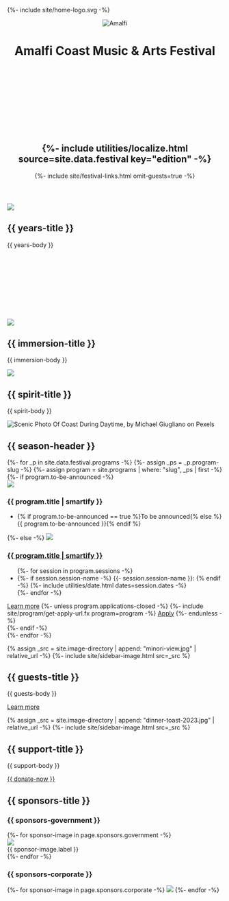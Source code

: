 {%- include site/home-logo.svg -%}
<header id="hero" class="background-image-container parallax">
    <img src="{{ site.image-directory | append: 'amalfi1.jpg' | relative_url }}" alt="Amalfi" />
    <div id="masthead">
        <div class="logo">
            <div id="logo-container"><noscript><h1>Amalfi Coast Music & Arts Festival</h1></noscript><div id="svg-container"><svg><use xlink:href="#home-logo" /></svg></div></div>
            <h2 id="festival-edition">{%- include utilities/localize.html source=site.data.festival key="edition" -%}</h2>
            <div id="hero-links">{%- include site/festival-links.html omit-guests=true -%}</div>
        </div>
    </div>
</header>

<section id="years">
    <div class="standard-block">
        <img src="{{ site.image-directory | append: "concert-choral-2022.jpg" | relative_url }}" data-jslghtbx="{{ include.src }}" data-jslghtbx-group="a" />
<div markdown="1">

## {{ years-title }}

{{ years-body }}
</div>
    </div>
</section>

<section id="immersion">
    <div class="dome-container"><svg><use xlink:href="#dome" /></svg></div>
    <div class="standard-block">
        <img src="{{ site.image-directory | append: "concert-piano-thunderstorm-2019.jpg" | relative_url }}" data-jslghtbx="{{ include.src }}" data-jslghtbx-group="a" />
<div markdown="1">

## {{ immersion-title }} 

{{ immersion-body }}
</div>
    </div>
</section>

<section id="spirit" class="background-image-container parallax">
    <img src="{{ site.image-directory | append: 'festival-spirit-collage.jpg' | relative_url }}" />
<div class="inset-container">
<div class="content-container" markdown="1">

## {{ spirit-title }}

{{ spirit-body }}
</div>
    </div>
</section>

<section id="festival" class="background-image-container parallax">
<img src="{{ site.image-directory | append: "amalfi3@0.5x.jpg" | relative_url }}" srcset="{{ site.image-directory | append: "amalfi3.jpg" | relative_url }} 2400w, {{ site.image-directory | append: "amalfi3@0.5x.jpg" | relative_url }} 1363w" sizes="100vw" alt="Scenic Photo Of Coast During Daytime, by Michael Giugliano on Pexels" />

<div class="inset-container">
<div class="content-container">
<h2 id="programs">{{ season-header }}</h2>
<div>
{%- for _p in site.data.festival.programs -%}
{%- assign _ps = _p.program-slug -%}
{%- assign program = site.programs | where: "slug", _ps | first -%}
<div>
    {%- if program.to-be-announced -%}
    <div>
        <img src="{{ site.program-assets-directory | append: _ps | append: '/home.jpg' | relative_url }}" />
        <h3 class="program-name">{{ program.title | smartify }}</h3>
    </div>
    <ul><li>{% if program.to-be-announced == true %}To be announced{% else %}{{ program.to-be-announced }}{% endif %}</li></ul>
    {%- else -%}
    <a href="{{ program.url | relative_url }}">
        <img src="{{ site.program-assets-directory | append: _ps | append: '/home.jpg' | relative_url }}" />
        <h3 class="program-name">{{ program.title | smartify }}</h3>
    </a>
    <ul>
        {%- for session in program.sessions -%}
        <li>
            {%- if session.session-name -%}
                {{- session.session-name }}:
            {% endif -%}
            {%- include utilities/date.html dates=session.dates -%}
        </li>
        {%- endfor -%}
    </ul>
    <div class="buttons">
        <a href="{{ program.url | relative_url }}" class="  button">Learn more</a>
        {%- unless program.applications-closed -%}
        {%- include site/program/get-apply-url.fx program=program -%}
        <a href="{{ __return }}" class="button">Apply</a>
        {%- endunless -%}
    </div>
    {%- endif -%}
</div>
{%- endfor -%}
</div>
</div>
</div>

</section>

<section class="copy standard-block" markdown="1">

{% assign _src = site.image-directory | append: "minori-view.jpg" | relative_url -%}
{%- include site/sidebar-image.html src=_src %}

## {{ guests-title }}

{{ guests-body }}

<a class="button" href="{{ site.baseurl }}{% link _programs/guests.md %}">Learn more</a>

</section>


<section class="copy standard-block" markdown="1">

{% assign _src = site.image-directory | append: "dinner-toast-2023.jpg" | relative_url -%}
{%- include site/sidebar-image.html src=_src %}

## {{ support-title }}

{{ support-body }}

<a class="button" href="{{ site.baseurl }}{% link donations.md %}">{{ donate-now }}</a>

</section>

<section id="sponsors">
<div markdown="1">

## {{ sponsors-title }}

### {{ sponsors-government }}

<div class="sponsor-gallery">
{%- for sponsor-image in page.sponsors.government -%}
<div><img src="{{ site.image-directory | append: "sponsors/" | append: sponsor-image.icon | relative_url }}" /><div>{{ sponsor-image.label }}</div></div>
{%- endfor -%}
</div>

### {{ sponsors-corporate }}

<div class="sponsor-gallery">
{%- for sponsor-image in page.sponsors.corporate -%}
<img src="{{ site.image-directory | append: "sponsors/" | append: sponsor-image | relative_url }}" />
{%- endfor -%}
</div>

</div>
</section>

<script>(() => { parallaxify("spirit", 1.5); parallaxify("festival"); })();</script>
